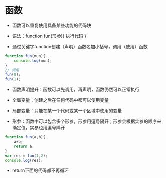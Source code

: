 # 函数
* 函数可以重复使用具备某些功能的代码块
+ 语法：function fun(形参){
    执行代码
}
* 通过关键字function创建（声明）函数名加小括号，调用（使用）函数
```js
function fun(mun){
    console.log(mun);
}
// 调用
fun(8);
fun(1);
```
* 函数声明提升：函数可以先调用，再声明，函数仍然可以正常执行
+ 全局变量：创建之后在任何代码中都可以使用变量
* 局部变量：只能在某一个代码或某一个区域中使用的变量
+ 形参：函数中可以包含多个形参，形参用逗号隔开；形参会根据实参的顺序来确定值，实参也用逗号隔开
```js
function fun(a,b){
    a+b;
    return a;
}
var res = fun(1,2);
console.log(res);
```
* return下面的代码都不再循环